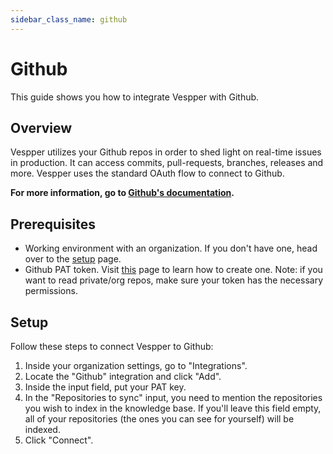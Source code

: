 ```yaml
---
sidebar_class_name: github
---
```


# Github

This guide shows you how to integrate Vespper with Github.

## Overview

Vespper utilizes your Github repos in order to shed light on real-time issues in production. It can access commits, pull-requests, branches, releases and more. Vespper uses the standard OAuth flow to connect to Github.

**For more information, go to [Github's documentation](https://docs.github.com/en/apps/oauth-apps/building-oauth-apps/authorizing-oauth-apps).**

## Prerequisites

- Working environment with an organization. If you don't have one, head over to the [setup](../02-Getting%20started/01-Setup%20Vespper.md) page.
- Github PAT token. Visit [this](https://docs.github.com/en/authentication/keeping-your-account-and-data-secure/managing-your-personal-access-tokens) page to learn how to create one. Note: if you want to read private/org repos, make sure your token has the necessary permissions.

## Setup

Follow these steps to connect Vespper to Github:

1. Inside your organization settings, go to "Integrations".
2. Locate the "Github" integration and click "Add".
3. Inside the input field, put your PAT key.
4. In the "Repositories to sync" input, you need to mention the repositories you wish to index in the knowledge base. If you'll leave this field empty, all of your repositories (the ones you can see for yourself) will be indexed.
5. Click "Connect".
